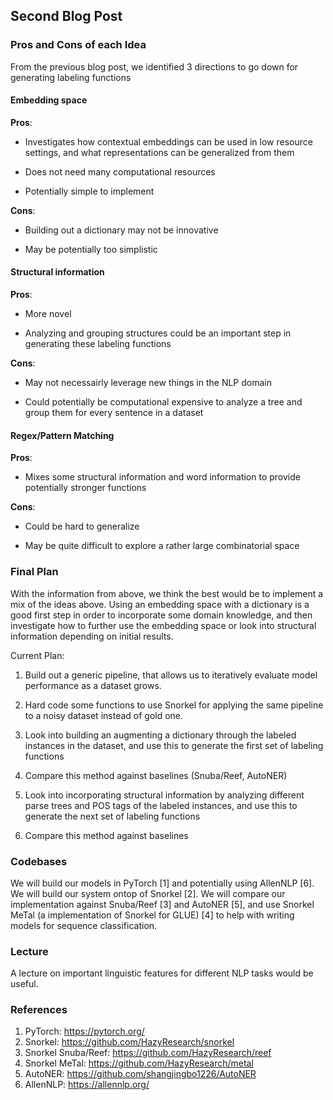 ## Second Blog Post

### Pros and Cons of each Idea

From the previous blog post, we identified 3 directions to go down for generating labeling functions


#### Embedding space

**Pros**:

- Investigates how contextual embeddings can be used in low resource settings, and what representations can be generalized from them

- Does not need many computational resources

- Potentially simple to implement

**Cons**:

- Building out a dictionary may not be innovative

- May be potentially too simplistic

#### Structural information

**Pros**:

- More novel

- Analyzing and grouping structures could be an important step in generating these labeling functions

**Cons**:

- May not necessairly leverage new things in the NLP domain

- Could potentially be computational expensive to analyze a tree and group them for every sentence in a dataset


#### Regex/Pattern Matching

**Pros**:

- Mixes some structural information and word information to provide potentially stronger functions

**Cons**:

- Could be hard to generalize

- May be quite difficult to explore a rather large combinatorial space

### Final Plan

With the information from above, we think the best would be to implement a mix of the ideas above. Using an embedding space with a dictionary is a good first step in order to incorporate some domain knowledge, and then investigate how to further use the embedding space or look into structural information depending on initial results.

Current Plan:

1. Build out a generic pipeline, that allows us to iteratively evaluate model performance as a dataset grows.

2. Hard code some functions to use Snorkel for applying the same pipeline to a noisy dataset instead of gold one.

3. Look into building an augmenting a dictionary through the labeled instances in the dataset, and use this to generate the first set of labeling functions

4. Compare this method against baselines (Snuba/Reef, AutoNER)

5. Look into incorporating structural information by analyzing different parse trees and POS tags of the labeled instances, and use this to generate the next set of labeling functions

6. Compare this method against baselines

### Codebases

We will build our models in PyTorch [1] and potentially using AllenNLP [6]. We will build our system ontop of Snorkel [2]. We will compare our implementation against Snuba/Reef [3] and AutoNER [5], and use Snorkel MeTal (a implementation of Snorkel for GLUE) [4] to help with writing models for sequence classification.


### Lecture

A lecture on important linguistic features for different NLP tasks would be useful.

### References

1. PyTorch: https://pytorch.org/
2. Snorkel: https://github.com/HazyResearch/snorkel
3. Snorkel Snuba/Reef: https://github.com/HazyResearch/reef
4. Snorkel MeTal: https://github.com/HazyResearch/metal 
5. AutoNER: https://github.com/shangjingbo1226/AutoNER
6. AllenNLP: https://allennlp.org/